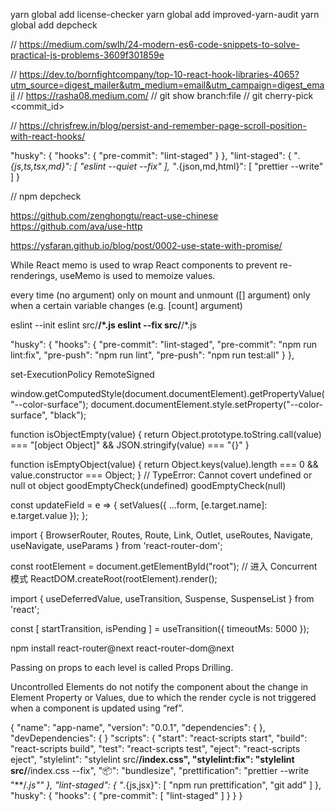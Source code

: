 
yarn global add license-checker
yarn global add improved-yarn-audit
yarn global add depcheck


// https://medium.com/swlh/24-modern-es6-code-snippets-to-solve-practical-js-problems-3609f301859e

// https://dev.to/bornfightcompany/top-10-react-hook-libraries-4065?utm_source=digest_mailer&utm_medium=email&utm_campaign=digest_email
// https://rasha08.medium.com/
// git show branch:file
// git cherry-pick <commit_id>

// https://chrisfrew.in/blog/persist-and-remember-page-scroll-position-with-react-hooks/

"husky": {
    "hooks": {
        "pre-commit": "lint-staged"
    }
},
"lint-staged": {
    "*.{js,ts,tsx,md}": [
        "eslint --quiet --fix"
    ],
    "*.{json,md,html}": [
        "prettier --write"
    ]
}


// npm depcheck



https://github.com/zenghongtu/react-use-chinese
https://github.com/ava/use-http

https://ysfaran.github.io/blog/post/0002-use-state-with-promise/

While React memo is used to wrap React components to prevent re-renderings,
useMemo is used to memoize values.

every time (no argument)
only on mount and unmount ([] argument)
only when a certain variable changes (e.g. [count] argument)


eslint --init
eslint src/**/*.js
eslint --fix src/**/*.js

"husky": {
  "hooks": {
    "pre-commit": "lint-staged",
    "pre-commit": "npm run lint:fix",
    "pre-push": "npm run lint",
    "pre-push": "npm run test:all"
  }
},

  set-ExecutionPolicy RemoteSigned

  <!-- <li style={Object.assign({}, fooStyles, barStyles)}> -->

  window.getComputedStyle(document.documentElement).getPropertyValue("--color-surface");
  document.documentElement.style.setProperty("--color-surface", "black");

function isObjectEmpty(value) {
  return Object.prototype.toString.call(value) === "[object Object]" && JSON.stringify(value) === "{}"
}

function isEmptyObject(value) {
  return Object.keys(value).length === 0 && value.constructor === Object;
}
// TypeError: Cannot covert undefined or null ot object
goodEmptyCheck(undefined)
goodEmptyCheck(null)

const updateField = e => {
  setValues({
    ...form,
    [e.target.name]: e.target.value
  });
};

import {
  BrowserRouter,
  Routes,
  Route,
  Link,
  Outlet,
  useRoutes,
  Navigate,
  useNavigate,
  useParams
} from 'react-router-dom';

const rootElement = document.getElementById("root");
// 进入 Concurrent 模式
ReactDOM.createRoot(rootElement).render(<App />);

import {
  useDeferredValue,
  useTransition,
  Suspense,
  SuspenseList
 } from 'react';

 const [
    startTransition,
    isPending
  ] = useTransition({
    timeoutMs: 5000
  });

  npm install react-router@next react-router-dom@next

   Passing on props to each level is called Props Drilling.

   Uncontrolled Elements do not notify the component about the change in Element Property or Values, due to which the render cycle is not triggered when a component is updated using “ref”.



{
  "name": "app-name",
  "version": "0.0.1",
  "dependencies": { },
  "devDependencies": { }
  "scripts": {
    "start": "react-scripts start",
    "build": "react-scripts build",
    "test": "react-scripts test",
    "eject": "react-scripts eject",
    "stylelint": "stylelint src/**/index.css",
    "stylelint:fix": "stylelint src/**/index.css --fix",
    "📦": "bundlesize",
    "prettification": "prettier --write \"**/*.js\""
  },
  "lint-staged": {
    "*.{js,jsx}": [
      "npm run prettification",
      "git add"
    ]
  },
  "husky": {
    "hooks": {
      "pre-commit": [
        "lint-staged"
      ]
    }
  }
}
